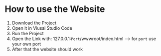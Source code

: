 # How to use the Website

1. Download the Project
2. Open it in Viusal Studio Code
3. Run the Project
4. Open the Link with: 127.0.0.1:`Port`/wwwroot/index.html --> for `port` use your own port
5. After that the website should work
